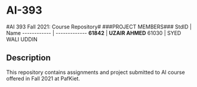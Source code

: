 # AI-393
#AI 393 Fall 2021: Course Repository#
###PROJECT MEMBERS###
StdID | Name
------------ | -------------
**61842** | **UZAIR AHMED** <!--this is the group leader in bold-->
61030 | SYED WALI UDDIN


## Description ##
This repository contains assignments and project submitted to AI course offered in Fall 2021 at PafKiet.
